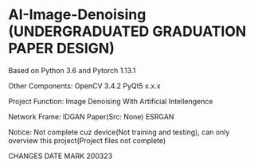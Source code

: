 # AI-Image-Denoising (UNDERGRADUATED GRADUATION PAPER DESIGN)
Based on Python 3.6 and Pytorch 1.13.1

Other Components:
  OpenCV 3.4.2
  PyQt5 x.x.x
  
Project Function:
  Image Denoising With Artificial Intellengence
  
Network Frame:
  IDGAN Paper(Src: None)
  ESRGAN

Notice:
  Not complete cuz device(Not training and testing), can only overview this project(Project files not complete)
  
CHANGES DATE MARK 200323
